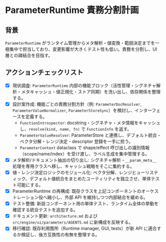 # ParameterRuntime 責務分割計画

## 背景

`ParameterRuntime` がランタイム管理からメタ解析・値変換・範囲決定までを一極集中で担当しており、変更影響が大きくテスト性も低い。責務を分割し、UI 層との疎結合を目指す。

## アクションチェックリスト

- [x] 現状調査: `ParameterRuntime` 内部の機能ブロック（活性管理・シグネチャ解析・メタキャッシュ・値正規化・ストア同期）を洗い出し、依存関係を整理する。
- [x] 設計案作成: 機能ごとの責務分割方針（例: `ParameterDocResolver`, `ParameterValueNormalizer`, `ParameterStoreSync`）を検討し、インターフェースを定義する。
  - `FunctionIntrospector`: docstring・シグネチャ・メタ情報をキャッシュし、`resolve(kind, name, fn)` で `FunctionInfo` を返す。
  - `ParameterValueResolver`: ParameterStore と連携し、デフォルト統合・ベクタ分解・レンジ決定・descriptor 登録を一手に担う。
  - `ParameterContext` dataclass で shape/effect 呼び出しの識別情報（scope/name/index）を受け渡し、ラベル生成を集中管理する。
- [x] メタ解析/ドキュメント抽出の切り出し: シグネチャ解析・`__param_meta__` 処理を専用クラスへ移し、キャッシュ戦略をそこに集約する。
- [x] 値・レンジ決定ロジックのモジュール化: ベクタ分解、レンジヒューリスティック、デフォルト値統合をまとめたユーティリティを独立させ、単体テスト可能にする。
- [x] ParameterRuntime の再構成: 既存クラスを上記コンポーネントのオーケストレーション役へ縮小し、外部 API を維持しつつ内部結合を緩める。
- [x] テスト整備: 新設コンポーネント用の単体テスト、ランタイム全体の挙動を確認する統合テストを追加する。
- [x] ドキュメント更新: `architecture.md` および `src/engine/ui/parameters/AGENTS.md` に新構成を反映する。
- [x] 移行確認: 既存利用箇所（Runtime manager, GUI, tests）が新 API に適合するか検証し、後方互換性の有無を整理する。
